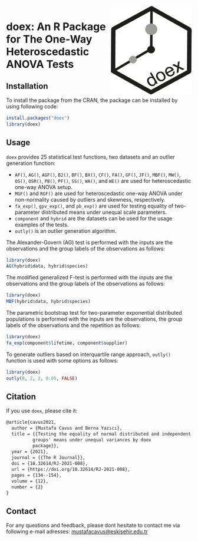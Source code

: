 <img align="right" width="220" height="240" src="https://github.com/mcavs/doex/blob/master/doexlogo.png">

# doex: An R Package for The One-Way Heteroscedastic ANOVA Tests 



## Installation

To install the package from the CRAN, the package can be installed by using following code:

```r
install.packages("doex")
library(doex)
```

## Usage

`doex` provides 25 statistical test functions, two datasets and an outlier generation function:

- `AF()`, `AG()`, `AGF()`, `B2()`, `BF()`, `BX()`, `CF()`, `FA()`, `GF()`, `JF()`, `MBF()`,  `MW()`, `OS()`, `OSR()`, `PB()`, `PF()`, `SS()`, `WA()`, and `WE()` are used for heteroscedastic one-way ANOVA setup. 
- `MGF()` and `RGF()` are used for heteroscedastic one-way ANOVA under non-normality caused by outliers and skewness, respectively.
- `fa_exp()`, `gpv_exp()`, and `pb_exp()` are used for testing equality of two-parameter distributed means under unequal scale parameters. 
- `component` and `hybrid` are the datasets can be used for the usage examples of the tests.
- `outly()` is an outlier generation algorithm.

The Alexander-Govern (AG) test is performed with the inputs are the observations and the group labels of the observations as follows:

```r
library(doex)
AG(hybrid$data, hybrid$species)
```


The modified generalized F-test is performed with the inputs are the observations and the group labels of the observations as follows:

```r
library(doex)
MBF(hybrid$data, hybrid$species)
```


The parametric bootstrap test for two-parameter exponential distributed populations is performed with the inputs are the observations, the group labels of the observations and the repetition as follows:

```r
library(doex) 
fa_exp(component$lifetime, component$supplier)
```

To generate outliers based on interquartile range approach, `outly()` function is used with some options as follows:

```r
library(doex) 
outly(8, 2, 2, 0.05, FALSE)
```


## Citation

If you use `doex`, please cite it:

```
@article{cavus2021,
  author = {Mustafa Cavus and Berna Yazıcı},
  title = {{Testing the equality of normal distributed and independent
          groups' means under unequal variances by doex
          package}},
  year = {2021},
  journal = {{The R Journal}},
  doi = {10.32614/RJ-2021-008},
  url = {https://doi.org/10.32614/RJ-2021-008},
  pages = {134--154},
  volume = {12},
  number = {2}
}
```


## Contact

For any questions and feedback, please dont hesitate to contact me via following e-mail adresses:
mustafacavus@eskisehir.edu.tr 
